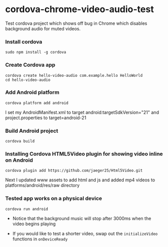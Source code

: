 # cordova-chrome-video-audio-test
Test cordova project which shows off bug in Chrome which disables background audio for muted videos.

### Install cordova
```
sudo npm install -g cordova
```

### Create Cordova app
```
cordova create hello-video-audio com.example.hello HelloWorld
cd hello-video-audio
```

### Add Android platform
```
cordova platform add android
```

I set my AndroidManifest.xml to target android:targetSdkVersion="21" and project.properties to target=android-21

### Build Android project

```
cordova build
```

### Installing Cordova HTML5Video plugin for showing video inline on Android
```
cordova plugin add https://github.com/jaeger25/Html5Video.git
```

Next I updated www assets to add html and js and added mp4 videos to platforms/android/res/raw directory

### Tested app works on a physical device
```
cordova run android
```


- Notice that the background music will stop after 3000ms when the video begins playing

- If you would like to test a shorter video, swap out the `initializeVideo` functions in `onDeviceReady`
